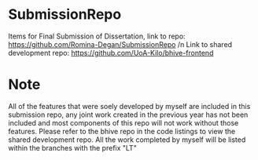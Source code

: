 # SubmissionRepo
Items for Final Submission of Dissertation, link to repo:
https://github.com/Romina-Degan/SubmissionRepo /n
Link to shared development repo: https://github.com/UoA-Kilo/bhive-frontend

# Note
All of the features that were soely developed by myself are included in this submission repo, any joint work created in the previous year has not been included and most components of this repo will not work without those features. Please refer to the bhive repo in the code listings to view the shared development repo. All the work completed by myself will be listed within the branches with the prefix "LT"

